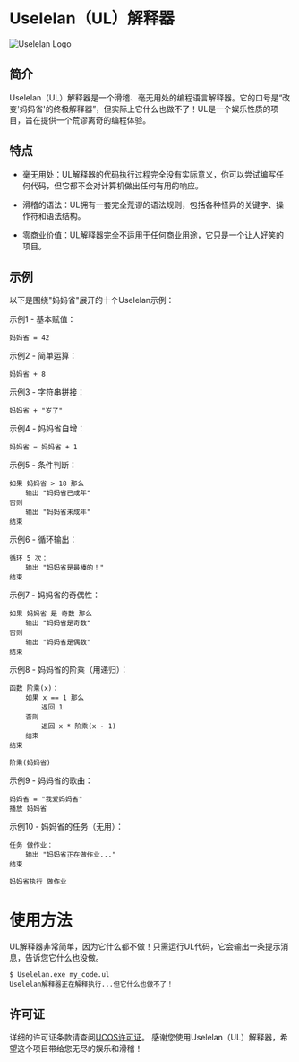 # Uselelan（UL）解释器

![Uselelan Logo](logo.png)

## 简介

Uselelan（UL）解释器是一个滑稽、毫无用处的编程语言解释器。它的口号是“改变'妈妈省'的终极解释器”，但实际上它什么也做不了！UL是一个娱乐性质的项目，旨在提供一个荒谬离奇的编程体验。

## 特点

- 毫无用处：UL解释器的代码执行过程完全没有实际意义，你可以尝试编写任何代码，但它都不会对计算机做出任何有用的响应。

- 滑稽的语法：UL拥有一套完全荒谬的语法规则，包括各种怪异的关键字、操作符和语法结构。

- 零商业价值：UL解释器完全不适用于任何商业用途，它只是一个让人好笑的项目。

## 示例

以下是围绕"妈妈省"展开的十个Uselelan示例：

示例1 - 基本赋值：
```Uselelan
妈妈省 = 42
```
示例2 - 简单运算：
```Uselelan
妈妈省 + 8
```
示例3 - 字符串拼接：
```Uselelan
妈妈省 + "岁了"
```
示例4 - 妈妈省自增：
```Uselelan
妈妈省 = 妈妈省 + 1
```
示例5 - 条件判断：
```Uselelan
如果 妈妈省 > 18 那么
    输出 "妈妈省已成年"
否则
    输出 "妈妈省未成年"
结束
```
示例6 - 循环输出：
```Uselelan
循环 5 次：
    输出 "妈妈省是最棒的！"
结束
```
示例7 - 妈妈省的奇偶性：
```Uselelan
如果 妈妈省 是 奇数 那么
    输出 "妈妈省是奇数"
否则
    输出 "妈妈省是偶数"
结束
```
示例8 - 妈妈省的阶乘（用递归）：
```Uselelan
函数 阶乘(x)：
    如果 x == 1 那么
        返回 1
    否则
        返回 x * 阶乘(x - 1)
    结束
结束

阶乘(妈妈省)
```
示例9 - 妈妈省的歌曲：
```Uselelan
妈妈省 = "我爱妈妈省"
播放 妈妈省
```
示例10 - 妈妈省的任务（无用）：
```Uselelan
任务 做作业：
    输出 "妈妈省正在做作业..."
结束

妈妈省执行 做作业
```
# 使用方法
UL解释器非常简单，因为它什么都不做！只需运行UL代码，它会输出一条提示消息，告诉您它什么也没做。
```command
$ Uselelan.exe my_code.ul
Uselelan解释器正在解释执行...但它什么也做不了！
```
## 许可证

详细的许可证条款请查阅[UCOS许可证](https://aixiaoji-useless-code-open-source-team.github.io/ucosl/)。
感谢您使用Uselelan（UL）解释器，希望这个项目带给您无尽的娱乐和滑稽！